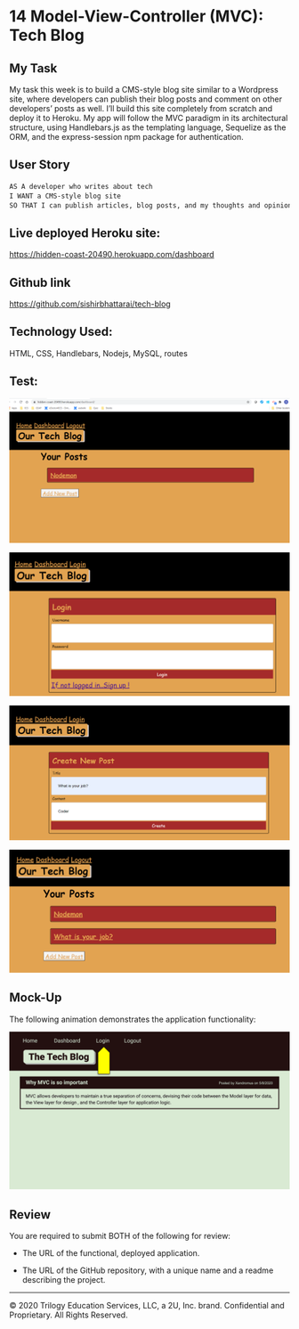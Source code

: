 # 14 Model-View-Controller (MVC): Tech Blog

## My Task

My task this week is to build a CMS-style blog site similar to a Wordpress site, where developers can publish their blog posts and comment on other developers’ posts as well. I’ll build this site completely from scratch and deploy it to Heroku. My app will follow the MVC paradigm in its architectural structure, using Handlebars.js as the templating language, Sequelize as the ORM, and the express-session npm package for authentication.


## User Story

```md
AS A developer who writes about tech
I WANT a CMS-style blog site
SO THAT I can publish articles, blog posts, and my thoughts and opinions
```
## Live deployed Heroku site: 

https://hidden-coast-20490.herokuapp.com/dashboard

## Github link
https://github.com/sishirbhattarai/tech-blog

## Technology Used: 

HTML, CSS, Handlebars, Nodejs, MySQL, routes

## Test:
![](./Assets/Capture1.PNG)

![](./Assets/Capture2.PNG)

![](./Assets/Capture3.PNG)

![](./Assets/Capture4.PNG)


## Mock-Up

The following animation demonstrates the application functionality:

![Animation cycles through signing into the app, clicking on buttons, and updating blog posts.](./Assets/14-mvc-homework-demo-01.gif) 


## Review

You are required to submit BOTH of the following for review:

* The URL of the functional, deployed application.

* The URL of the GitHub repository, with a unique name and a readme describing the project.

---

 © 2020 Trilogy Education Services, LLC, a 2U, Inc. brand. Confidential and Proprietary. All Rights Reserved.
